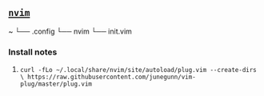 ## [`nvim`](https://neovim.io/)

~
└── .config
    └── nvim
        └── init.vim

### Install notes

1. `curl -fLo ~/.local/share/nvim/site/autoload/plug.vim --create-dirs \
    https://raw.githubusercontent.com/junegunn/vim-plug/master/plug.vim`
